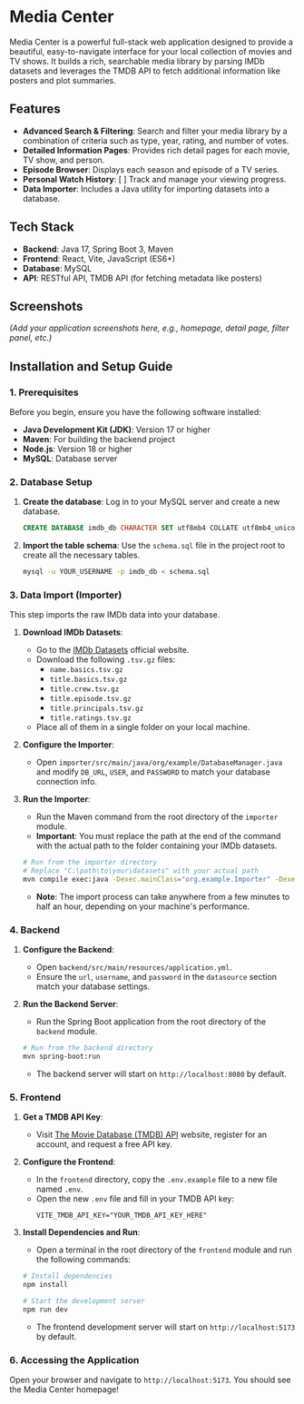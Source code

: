 # Media Center

Media Center is a powerful full-stack web application designed to provide a beautiful, easy-to-navigate interface for your local collection of movies and TV shows. It builds a rich, searchable media library by parsing IMDb datasets and leverages the TMDB API to fetch additional information like posters and plot summaries.

## Features

- **Advanced Search & Filtering**: Search and filter your media library by a combination of criteria such as type, year, rating, and number of votes.
- **Detailed Information Pages**: Provides rich detail pages for each movie, TV show, and person.
- **Episode Browser**: Displays each season and episode of a TV series.
- **Personal Watch History**: [ ] Track and manage your viewing progress.
- **Data Importer**: Includes a Java utility for importing datasets into a database.

## Tech Stack

- **Backend**: Java 17, Spring Boot 3, Maven
- **Frontend**: React, Vite, JavaScript (ES6+)
- **Database**: MySQL
- **API**: RESTful API, TMDB API (for fetching metadata like posters)

## Screenshots

*(Add your application screenshots here, e.g., homepage, detail page, filter panel, etc.)*

## Installation and Setup Guide

### 1. Prerequisites

Before you begin, ensure you have the following software installed:

- **Java Development Kit (JDK)**: Version 17 or higher
- **Maven**: For building the backend project
- **Node.js**: Version 18 or higher
- **MySQL**: Database server

### 2. Database Setup

1.  **Create the database**: Log in to your MySQL server and create a new database.

    ```sql
    CREATE DATABASE imdb_db CHARACTER SET utf8mb4 COLLATE utf8mb4_unicode_ci;
    ```

2.  **Import the table schema**: Use the `schema.sql` file in the project root to create all the necessary tables.

    ```bash
    mysql -u YOUR_USERNAME -p imdb_db < schema.sql
    ```

### 3. Data Import (Importer)

This step imports the raw IMDb data into your database.

1.  **Download IMDb Datasets**:
    - Go to the [IMDb Datasets](https://developer.imdb.com/non-commercial-datasets/) official website.
    - Download the following `.tsv.gz` files:
        - `name.basics.tsv.gz`
        - `title.basics.tsv.gz`
        - `title.crew.tsv.gz`
        - `title.episode.tsv.gz`
        - `title.principals.tsv.gz`
        - `title.ratings.tsv.gz`
    - Place all of them in a single folder on your local machine.

2.  **Configure the Importer**:
    - Open `importer/src/main/java/org/example/DatabaseManager.java` and modify `DB_URL`, `USER`, and `PASSWORD` to match your database connection info.

3.  **Run the Importer**:
    - Run the Maven command from the root directory of the `importer` module.
    - **Important**: You must replace the path at the end of the command with the actual path to the folder containing your IMDb datasets.

    ```bash
    # Run from the importer directory
    # Replace "C:\path\to\your\datasets" with your actual path
    mvn compile exec:java -Dexec.mainClass="org.example.Importer" -Dexec.args="C:\path\to\your\datasets"
    ```
    - **Note**: The import process can take anywhere from a few minutes to half an hour, depending on your machine's performance.

### 4. Backend

1.  **Configure the Backend**:
    - Open `backend/src/main/resources/application.yml`.
    - Ensure the `url`, `username`, and `password` in the `datasource` section match your database settings.

2.  **Run the Backend Server**:
    - Run the Spring Boot application from the root directory of the `backend` module.

    ```bash
    # Run from the backend directory
    mvn spring-boot:run
    ```
    - The backend server will start on `http://localhost:8080` by default.

### 5. Frontend

1.  **Get a TMDB API Key**:
    - Visit [The Movie Database (TMDB) API](https://developer.themoviedb.org/docs/getting-started) website, register for an account, and request a free API key.

2.  **Configure the Frontend**:
    - In the `frontend` directory, copy the `.env.example` file to a new file named `.env`.
    - Open the new `.env` file and fill in your TMDB API key:
      ```
      VITE_TMDB_API_KEY="YOUR_TMDB_API_KEY_HERE"
      ```

3.  **Install Dependencies and Run**:
    - Open a terminal in the root directory of the `frontend` module and run the following commands:

    ```bash
    # Install dependencies
    npm install

    # Start the development server
    npm run dev
    ```
    - The frontend development server will start on `http://localhost:5173` by default.

### 6. Accessing the Application

Open your browser and navigate to `http://localhost:5173`. You should see the Media Center homepage!

